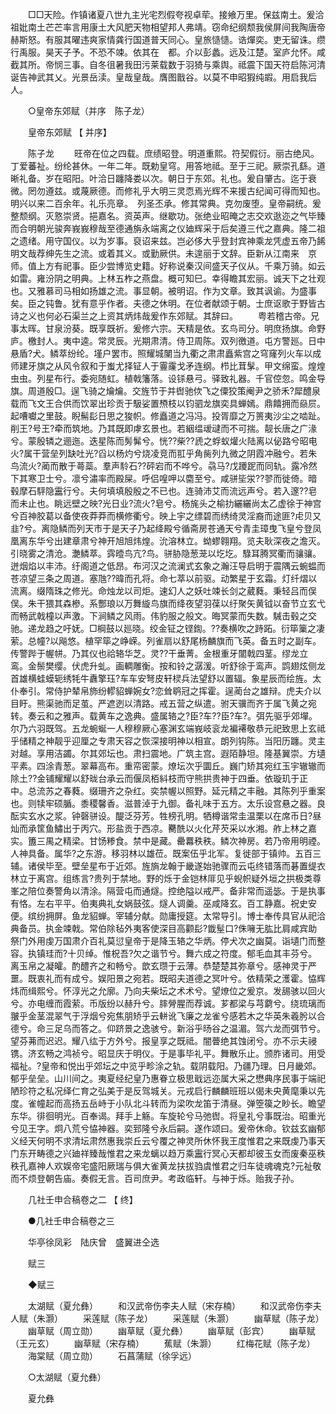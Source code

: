 <!-- { "loadSidebar": true } -->
　　□□天险。作镇诸夏八世九主光宅烈假夸视卓荦。接飨万里。保兹南土。爰洽祖妣南土芒芒率言用康土大风肥天物相望邦人弗靖。窃命纪纲颓我侯屏间我陶唐帝赫斯怒。有服其曜违爽家情龚行国道普天同心。皇旅慥慥。诰燀奕。吏无留诛。缵行禹服。昊天子予。不恐不竦。依其在　都。介以彭蠡。远及江楚。室庐允怀。咸截其所。帝悯三事。自冬徂暑我田污莱载数于羽猗与乘舆。祗震下国天符启陈河清诞告神武其乂。光景岳渎。皇哉皇哉。膺图戬谷。以莫不申昭猳纯嘏。用启我后人。 

　　○皇帝东郊赋（并序　陈子龙） 

　　皇帝东郊赋 【 并序】 

　　陈子龙 
　　旺帝在位之四载。庶绩昭登。明道重熙。符契假衍。丽古绝风。丁爱蕃祉。纷纶甚休。一年二年。既勅皇穹。用答地祗。至于三祀。厥崇孔繇。道晰礼备。岁在昭阳。叶洽日躔降娄以次。朝日于东郊。礼也。爰自肇古。迄于衰微。罔勿遵兹。或蔑厥德。而修礼乎大明三灵恧焉光辉不来援古纪闻可得而知也。明兴以来二百余年。礼乐亮章。　列圣丕承。修其常典。克勿废堕。皇帝嗣统。爰整颓纲。灭憝崇贤。挹嘉名。资英声。继歇功。张绝业昭晻之志交欢逖迩之气毕臻而合明朝光骏奔峩峩穆哉至德通旃永端离之仪廸辉采于后矣遵三代之嘉典。隆二祖之遗绪。用守国仪。以为岁事。裒诏来兹。岂必侈大乎登封宾神乘龙凭虚五帝乃餙明文哉荐绅先生之流。或着其义。或勤厥供。未遑丽于文辞。臣新从江南来　京师。值上方有祀事。臣少尝博览史籍。好称说秦汉间盛天子仪从。千乘万骑。如云如雷。雍汾阴之明典。上林五柞之燕盘。概可知巳。幸得瞻其宏丽。诚天下之壮观也。又雅慕司马相如扬雄之流。事显朝。被明诏。作为文章。致其讽谕。为盛事矣。臣之钝鲁。犹有意乎作者。夫德之休明。在位者献颂于朝。士庶讴歌于野皆古诗之义也何必石渠兰之上资其炳炜哉爰作东郊赋。其辞曰。 
　　粤若稽古帝。兄事太晖。甘泉汾葵。既享既祈。爰修六宗。天精是依。玄鸟司分。明庶扬旗。命野庐。檄封人。夷中逵。常灵辰。光期肃清。侍卫周陈。双列徼道。屯方警廵。日中悬盾?犬。鳞萃纷纶。墐户罢市。照耀城闉当九衢之肃肃矗紫宫之穹窿列火车以成师建牙旗之从风令叙和于蚩尤择钲人于霻霳戈矛连纲。栉比茸髳。甲文绵蛮。煌煌虫虫。列星布行。委宛随虹。植戟籓落。设铩悬弓。驿致礼器。千官倥忽。鸣金导旗。周道殷□。逞飞骑之爚爚。交旌节于并辔驰佽飞之僳狡策阉尹之骄禾?犀醴泉载而飞文王合供而饮翠出珍贡于馺娑置槱枝以钧驷龙旗奕具蝉嫣。鼎饎拥而赑屃。起嘈囐之里鼓。睨髵髟日思之狻帜。修矗道之冯冯。投胥靡之万篑夷沙尘之啮趾。削王?号王?牵而筑地。乃其既即虖玄景也。若絪缊叆叇而不可揣。靓长唐之广湪兮。蒙殷辚之逦迤。迭星陈而髣髴兮。恍??柴??虒之蜉蚁爟火陆离以佖路兮昭电火?属干营垒列缺吐光?舀以杨灼兮烧凌竞而羾乎角胔列九微之阴霞冲融兮。若朱鸟流火?蔺而散于蕚蘂。羣声駖石??砰宕而不哗兮。骉马?戊躨跜而同轨。露冷然下其寒卫士兮。凛兮潚率而殿屎。呼侣喤呷以麕至兮。咸骈坒泶??翏而徙倚。暗毂摩石駍隐靁行兮。夫何填填殷殷之不已也。连骑沛艾而流远声兮。若入邃??皂而未止也。眺远壁之映?光日业?流火?皂兮。杨旄头之榆扐纚纚尚太乙虚徐于神宫兮百神胶葛以备使夜莽莽而横修衢兮。映上宇之缥碧而绣绮灵淫裔而途匪?虍贝又韭?兮。离隐鳞而列天市于是天子乃起绛殿兮循斋房苍通天兮青圭璋曳飞皇兮登凤凰离东华兮出建章肃兮神开旭旭炜煌。沇溶林立。蚴蟉翱翔。览夫耿深夜之澹灭。引晓雾之清沧。灔鳞萃。霠曀鸟亢?鸟。骈胁隐葱茏以圪圪。騄耳腾冥衢而骧骧。迸烟焰以丰沛。纡阁道之低昂。布河汉之流澜式玄象之瀚汪导启明于震隅云蜿蝹而苍凉望三条之周道。塞虺??暐而孔将。命七萃以前驱。动繁星于玄霜。灯纤熠以流离。缀隋珠之修光。命烛龙以司炬。速幻人之妖吐竦长剑之葳蕤。秉轻吕而俣俣。朱干猥其森槮。系酆琅以万舞縼鸟旗而绛夜望羽葆以纡聚矢黄钺以奋节立玄弋而畅武戟橦以声激。下涧鳞之风雨。伟豹服之般文。晦冥蒙而失数。駴击毂之交驰。递龙趋之吁妩。□棡鼓以廵晓。绞金钲之铿鍧。??奏横吹之跱跖。衍筚篥之凄萦。总幢?以飚悠。植罕筚之峥嵘。列雀扇以舒尾杨麟旗而飞英。备五时之副车。传警跸于幄帡。乃其仪也祫辂华芝。灵??干垂菁。金根重牙闟戟四茎。缪龙立鸾。金鬃樊缨。伏虎升虬。画輖雕衡。按和铃之潺湲。听舒徐于鸾声。鹍翅炫侧龙首雄横蛙蟆轭绣牦牛纛擎珏?车车安弩皮轩棂兵法望舒以置辐。象星辰而绘旌。太仆奉引。常侍护辇帛斾纷轇貂蝉婉女?恋耸鹖冠之挥霍。逞蔺台之雄辩。虎夫介以目盱。熊渠驰而足茧。严遮迾以清路。戒五营之纵遣。驸天骥而齐于属飞黄之宛转。奏云和之雅声。载黄车之逸典。盛属辂之?臣?车??臣?车?。弭先驱乎郊墠。尔乃六羽既驾。五龙蜿蜒一人穆穆厥心塞渊玄端峩岐衮龙褊褼敬恭元祀致思上玄祗乎储精之神靓乎迎厘之专肃天容之恢深接明神以相宣。朗列钩陈。当阳历躔。灵主对越。享用洁蠲。尔其郊坛也。肃扫震地。广筑主宫。遐陌静坦。隆基翼崇。方壝平素。四涂青葱。翠幕高布。重帟密蒙。燎坛次乎圜丘。巍门矫其宛红玉宇辙辙而除土??金铺耀耀以舒昽台承云而偃凤栢紏枝而守熊拱贵神于四垂。依璇玑于正中。总流苏之春蕤。缀珊齐之杂红。奕禁幄以照野。延元精之丰融。其陈列乎重案也。则犊牢硕腯。黍稷馨香。滋普淖于九御。备礼味于五方。太乐设宫悬之器。良酝实玄水之浆。钟磬骈设。醍泛芬芳。牲榜孔明。牺樽谐常圭温栗以在席币日?昼灿而承筐鱼鱐出于丙穴。形盐贡于西凉。臡酰以火化芹芡采以水湘。舴上林之嘉实。簠三禺之精梁。甘饧糁食。禁中是藏。罍羃秩秩。鳞次神房。若乃帝用明禋。人神具备。属华?之东游。移羽林以雄莅。既案伍乎北军。复徙部于镇帅。五百三辅。诸侯毕至。壁垒星布于近郊。旌旓龙翰于畿遂始驰骤而云屯终错落而碁置缇衣林立于离宫。组练言?贵列于禁地。野的烁于金铠林厞见乎蜺帜疑外垣之拱极类尊峯之陪位奏警角以清涂。隔营屯而通燧。控绝隘以戒严。备非常而遥毖。于是执事有恪。左右平平。伯夷典礼女娲鼓弦。燧人调羹。巫咸降玄。百工静嘉。祝史安便。缤纷拥屏。鱼龙貂蝉。宰辅分献。勋庸授筵。太常导引。博士奉传具官从祀洽典备员。执金竦戟。常伯除毡外夷客使深目高颧髟?韱髽口?侏噰无肱比肩咸宾助祭门外用虔万国肃介百礼莫愆皇帝于是降玉辂之华炳。停犬次之幽莫。诣壝门而整容。执镇珪而?十贝绰。惟柷吾?欠之谐节兮。舞六成之符度。郁毛血其丰芬兮。离玉帛之凝皬。酌醴齐之和畅兮。歆玄瓒于云薄。恭楚楚其弥章兮。感神灵于严噩。既衷礼而有成兮。娱阳景之宛若。既昭夫道德之冥叶兮。依精荣之濩霍。恊辉炜而缉熙兮。怀淳光之允廓。乃向夫柴坛之术术兮。望燎位之爰京。发舓骇以回火兮。亦电缠而霞萦。币版纷以赫升兮。膟膋腥而荐诚。芗都梁与芎藭兮。绕琉璃而翍乎金茎混翠气于浮烟兮宛焦朋矫乎云軿讹飞廉之龙雀兮感若木之华英朱羲肹以合德兮。命三足乌而答之。仰跻景之逸骇兮。新浴乎旸谷之温湄。驾六龙而弭节兮。望芬茀而迟迟。耀八纮于方外兮。报皇享之既祗。闇瞢绝其蚀闭兮。亦不示夫祲镌。济玄畅之鸿祯兮。昭显庆于明仪。于是事毕礼平。舞散乐止。颁胙诸司。用受福祉。?皇帝和悦出乎郊坛之中览乎畛涂之轨。载阴载阳。乃疆乃理。日月畿郊。郁乎垒垒。山川间之。夷夏经纪皇乃惠眷立极思戢远迩属大采之懋典序民事于端祀陋珍符之私况绎仁育之弘美于是反驾城关。元戎启行麟麟班班以偈未央黄麾秉以先度。雀幢起而高扬五岳峙于小队北斗转而为梁吹龙笛于清昼。弹箜篌之眇长。瞻望东华。徘徊明光。百奉谒。拜手上觞。车旋轮兮马弛辔。将皇礼兮事既治。昭重光兮见王字。炯八荒兮恊神器。奕郅隆兮永后嗣。遂作颂曰。爰帝休命。钦兹玄幽郁义经天何明不求清坛肃然惠我崇丘云兮覆之神灵所休怀我王度惟君之来既虔乃事天门东开畴德之兴廸祥臻哉惟君之来龙螭以趋万乘靁行冥心天都却彼玉女而废秦巫秩秩孔嘉神人欢娱帝宅盛阳厥瑞与俱大雀黄龙扶拔驺虞惟君之归车徒魂魂克?元祉敬而不烦登朝告庙。奏假无言。百司庶尹。考政临轩。与神于烁。贻我子孙。 

　　几社壬申合稿卷之二 【 终】 

　　●几社壬申合稿卷之三 

　　华亭徐凤彩　陆庆曾　盛翼进仝选 

　　赋三 

　　◆赋三 

　　太湖赋（夏允彝） 
　　和汉武帝伤李夫人赋（宋存楠） 
　　和汉武帝伤李夫人赋（朱灏） 
　　采莲赋（陈子龙） 
　　采莲赋（朱灏） 
　　幽草赋（陈子龙） 
　　幽草赋（周立勋） 
　　幽草赋（夏允彝） 
　　幽草赋（彭宾） 
　　幽草赋（王元玄） 
　　幽草赋（宋存楠） 
　　蕉赋（朱灏） 
　　红梅花赋（陈子龙） 
　　海棠赋（周立勋） 
　　石菖蒲赋（徐孚远） 

　　○太湖赋（夏允彝） 

　　夏允彝 
